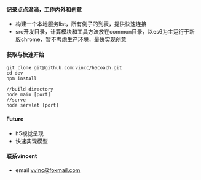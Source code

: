 #### 记录点点滴滴，工作内外和创意

 * 构建一个本地服务list，所有例子的列表，提供快速连接
 * src开发目录，计算模块和工具方法放在common目录，以es6为主运行于新版chrome，暂不考虑生产环境，最快实现创意

#### 获取与快速开始
```
git clone git@github.com:vincc/h5coach.git
cd dev
npm install

//build directory
node main [port]
//serve
node servlet [port]
```

#### Future
* h5视觉呈现
* 快速实现模型

#### 联系vincent
* email <vvinc@foxmail.com>